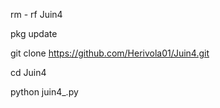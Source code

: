 rm - rf Juin4

pkg update

git clone https://github.com/Herivola01/Juin4.git

cd Juin4

python juin4_.py
